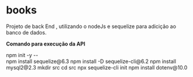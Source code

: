 # books

<p> Projeto de back End , utilizando o nodeJs e sequelize para adicição ao banco de dados.</p>
<strong> Comando para execução da API</strong>

<P> npm init -y -- </br>
npm install sequelize@6.3
npm install -D sequelize-cli@6.2
npm install mysql2@2.3
mkdir src
cd src
npx sequelize-cli init
npm install dotenv@10.0 </p>
